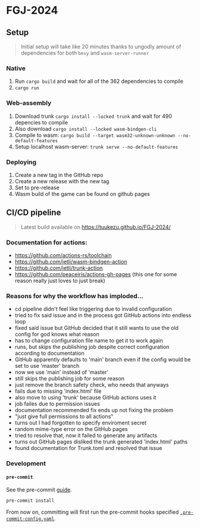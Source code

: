 # FGJ-2024

## Setup
> Initial setup will take like 20 minutes thanks to ungodly amount of dependencies for both `bevy` and `wasm-server-runner`

### Native
1. Run `cargo build` and wait for all of the 362 dependencies to compile
2. `cargo run`

### Web-assembly
1. Download trunk `cargo install --locked trunk` and wait for 490 depencies to compile
2. Also download `cargo install --locked wasm-bindgen-cli`
3. Compile to wasm: `cargo build --target wasm32-unknown-unknown --no-default-features`
4. Setup localhost wasm-server: `trunk serve --no-default-features`

### Deploying
1. Create a new tag in the GitHub repo
2. Create a new release with the new tag
3. Set to pre-release
4. Wasm build of the game can be found on github pages


## CI/CD pipeline
> Latest build available on https://tuukezu.github.io/FGJ-2024/
### Documentation for actions:
- https://github.com/actions-rs/toolchain
- https://github.com/jetli/wasm-bindgen-action
- https://github.com/jetli/trunk-action
- https://github.com/peaceiris/actions-gh-pages (this one for some reason really just loves to just break)

### Reasons for why the workflow has imploded...
- cd pipeline didn't feel like triggering due to invalid configuration
- tried to fix said issue and in the process got GitHub actions into endless loop
- fixed said issue but GitHub decided that it still wants to use the old config for god knows what reason
- has to change configuration file name to get it to work again
- runs, but skips the publishing job despite correct configuration according to documentation
- GitHub apparently defaults to 'main' branch even if the config would be set to use 'master' branch
- now we use 'main' instead of 'master'
- still skips the publishing job for some reason
- just remove the branch safety check, who needs that anyways
- fails due to missing 'index.html' file
- also move to using 'trunk' because GitHub actions uses it
- job failes due to permission issues
- documentation recommended fix ends up not fixing the problem
- "just give full permissions to all actions"
- turns out I had forgotten to specify enviroment secret
- random mime-type error on the GitHub pages
- tried to resolve that, now it failed to generate any artifacts
- turns out GitHub pages disliked the trunk generated 'index.html' paths
- found documentation for Trunk.toml and resolved that issue

### Development

#### `pre-commit`

See the pre-commit [guide](https://pre-commit.com/#usage).

``` sh
pre-commit install
```

From now on, committing will first run the pre-commit hooks specified
[`.pre-commit-config.yaml`](./.pre-commit-config.yaml).
